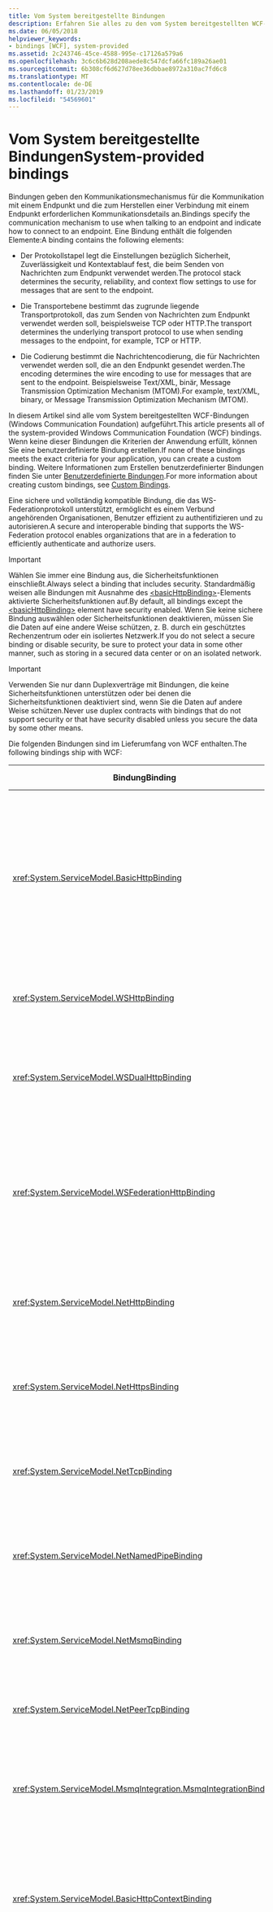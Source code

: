 ```yaml
---
title: Vom System bereitgestellte Bindungen
description: Erfahren Sie alles zu den vom System bereitgestellten WCF-Bindungen (Windows Communication Foundation).
ms.date: 06/05/2018
helpviewer_keywords:
- bindings [WCF], system-provided
ms.assetid: 2c243746-45ce-4588-995e-c17126a579a6
ms.openlocfilehash: 3c6c6b628d208aede8c547dcfa66fc189a26ae01
ms.sourcegitcommit: 6b308cf6d627d78ee36dbbae8972a310ac7fd6c8
ms.translationtype: MT
ms.contentlocale: de-DE
ms.lasthandoff: 01/23/2019
ms.locfileid: "54569601"
---
```

# <a name="system-provided-bindings"></a><span data-ttu-id="22784-103">Vom System bereitgestellte Bindungen</span><span class="sxs-lookup"><span data-stu-id="22784-103">System-provided bindings</span></span>

<span data-ttu-id="22784-104">Bindungen geben den Kommunikationsmechanismus für die Kommunikation mit einem Endpunkt und die zum Herstellen einer Verbindung mit einem Endpunkt erforderlichen Kommunikationsdetails an.</span><span class="sxs-lookup"><span data-stu-id="22784-104">Bindings specify the communication mechanism to use when talking to an endpoint and indicate how to connect to an endpoint.</span></span> <span data-ttu-id="22784-105">Eine Bindung enthält die folgenden Elemente:</span><span class="sxs-lookup"><span data-stu-id="22784-105">A binding contains the following elements:</span></span>

- <span data-ttu-id="22784-106">Der Protokollstapel legt die Einstellungen bezüglich Sicherheit, Zuverlässigkeit und Kontextablauf fest, die beim Senden von Nachrichten zum Endpunkt verwendet werden.</span><span class="sxs-lookup"><span data-stu-id="22784-106">The protocol stack determines the security, reliability, and context flow settings to use for messages that are sent to the endpoint.</span></span>

- <span data-ttu-id="22784-107">Die Transportebene bestimmt das zugrunde liegende Transportprotokoll, das zum Senden von Nachrichten zum Endpunkt verwendet werden soll, beispielsweise TCP oder HTTP.</span><span class="sxs-lookup"><span data-stu-id="22784-107">The transport determines the underlying transport protocol to use when sending messages to the endpoint, for example, TCP or HTTP.</span></span>

- <span data-ttu-id="22784-108">Die Codierung bestimmt die Nachrichtencodierung, die für Nachrichten verwendet werden soll, die an den Endpunkt gesendet werden.</span><span class="sxs-lookup"><span data-stu-id="22784-108">The encoding determines the wire encoding to use for messages that are sent to the endpoint.</span></span> <span data-ttu-id="22784-109">Beispielsweise Text/XML, binär, Message Transmission Optimization Mechanism (MTOM).</span><span class="sxs-lookup"><span data-stu-id="22784-109">For example, text/XML, binary, or Message Transmission Optimization Mechanism (MTOM).</span></span>

 <span data-ttu-id="22784-110">In diesem Artikel sind alle vom System bereitgestellten WCF-Bindungen (Windows Communication Foundation) aufgeführt.</span><span class="sxs-lookup"><span data-stu-id="22784-110">This article presents all of the system-provided Windows Communication Foundation (WCF) bindings.</span></span> <span data-ttu-id="22784-111">Wenn keine dieser Bindungen die Kriterien der Anwendung erfüllt, können Sie eine benutzerdefinierte Bindung erstellen.</span><span class="sxs-lookup"><span data-stu-id="22784-111">If none of these bindings meets the exact criteria for your application, you can create a custom binding.</span></span> <span data-ttu-id="22784-112">Weitere Informationen zum Erstellen benutzerdefinierter Bindungen finden Sie unter [Benutzerdefinierte Bindungen](./extending/custom-bindings.md).</span><span class="sxs-lookup"><span data-stu-id="22784-112">For more information about creating custom bindings, see [Custom Bindings](./extending/custom-bindings.md).</span></span>

 <span data-ttu-id="22784-113">Eine sichere und vollständig kompatible Bindung, die das WS-Federationprotokoll unterstützt, ermöglicht es einem Verbund angehörenden Organisationen, Benutzer effizient zu authentifizieren und zu autorisieren.</span><span class="sxs-lookup"><span data-stu-id="22784-113">A secure and interoperable binding that supports the WS-Federation protocol enables organizations that are in a federation to efficiently authenticate and authorize users.</span></span>

> [!IMPORTANT]
> <span data-ttu-id="22784-114">Wählen Sie immer eine Bindung aus, die Sicherheitsfunktionen einschließt.</span><span class="sxs-lookup"><span data-stu-id="22784-114">Always select a binding that includes security.</span></span> <span data-ttu-id="22784-115">Standardmäßig weisen alle Bindungen mit Ausnahme des [\<basicHttpBinding>](../configure-apps/file-schema/wcf/basichttpbinding.md)-Elements aktivierte Sicherheitsfunktionen auf.</span><span class="sxs-lookup"><span data-stu-id="22784-115">By default, all bindings except the [\<basicHttpBinding>](../configure-apps/file-schema/wcf/basichttpbinding.md) element have security enabled.</span></span> <span data-ttu-id="22784-116">Wenn Sie keine sichere Bindung auswählen oder Sicherheitsfunktionen deaktivieren, müssen Sie die Daten auf eine andere Weise schützen, z.&#160;B. durch ein geschütztes Rechenzentrum oder ein isoliertes Netzwerk.</span><span class="sxs-lookup"><span data-stu-id="22784-116">If you do not select a secure binding or disable security, be sure to protect your data in some other manner, such as storing in a secured data center or on an isolated network.</span></span>

> [!IMPORTANT]
> <span data-ttu-id="22784-117">Verwenden Sie nur dann Duplexverträge mit Bindungen, die keine Sicherheitsfunktionen unterstützen oder bei denen die Sicherheitsfunktionen deaktiviert sind, wenn Sie die Daten auf andere Weise schützen.</span><span class="sxs-lookup"><span data-stu-id="22784-117">Never use duplex contracts with bindings that do not support security or that have security disabled unless you secure the data by some other means.</span></span>

<span data-ttu-id="22784-118">Die folgenden Bindungen sind im Lieferumfang von WCF enthalten.</span><span class="sxs-lookup"><span data-stu-id="22784-118">The following bindings ship with WCF:</span></span>

|<span data-ttu-id="22784-119">Bindung</span><span class="sxs-lookup"><span data-stu-id="22784-119">Binding</span></span>|<span data-ttu-id="22784-120">Konfigurationselement</span><span class="sxs-lookup"><span data-stu-id="22784-120">Configuration Element</span></span>|<span data-ttu-id="22784-121">Beschreibung</span><span class="sxs-lookup"><span data-stu-id="22784-121">Description</span></span>|
|-------------|---------------------------|-----------------|
|<xref:System.ServiceModel.BasicHttpBinding>|[<span data-ttu-id="22784-122">\<basicHttpBinding></span><span class="sxs-lookup"><span data-stu-id="22784-122">\<basicHttpBinding></span></span>](../configure-apps/file-schema/wcf/basichttpbinding.md)|<span data-ttu-id="22784-123">Eine Bindung, die sich für die Kommunikation mit Webdiensten eignet, die mit WS-Basic Profile kompatibel sind, beispielsweise auf ASP.NET-Webdiensten (ASMX) basierende Dienste.</span><span class="sxs-lookup"><span data-stu-id="22784-123">A binding that is suitable for communicating with WS-Basic Profile-conformant Web services, for example, ASP.NET Web services (ASMX)-based services.</span></span> <span data-ttu-id="22784-124">Diese Bindung verwendet HTTP als Transport und Text/XML als Standardnachrichtencodierung.</span><span class="sxs-lookup"><span data-stu-id="22784-124">This binding uses HTTP as the transport and text/XML as the default message encoding.</span></span>|
|<xref:System.ServiceModel.WSHttpBinding>|[<span data-ttu-id="22784-125">\<wsHttpBinding></span><span class="sxs-lookup"><span data-stu-id="22784-125">\<wsHttpBinding></span></span>](../configure-apps/file-schema/wcf/wshttpbinding.md)|<span data-ttu-id="22784-126">Eine sichere und vollständig kompatible Bindung, die sich für Nicht-Duplexdienstverträge eignet.</span><span class="sxs-lookup"><span data-stu-id="22784-126">A secure and interoperable binding that is suitable for non-duplex service contracts.</span></span>|
|<xref:System.ServiceModel.WSDualHttpBinding>|[<span data-ttu-id="22784-127">\<wsDualHttpBinding></span><span class="sxs-lookup"><span data-stu-id="22784-127">\<wsDualHttpBinding></span></span>](../configure-apps/file-schema/wcf/wsdualhttpbinding.md)|<span data-ttu-id="22784-128">Eine sichere und vollständig kompatible Bindung, die für Duplexdienstverträge oder für die Kommunikation über SOAP-Vermittler geeignet ist.</span><span class="sxs-lookup"><span data-stu-id="22784-128">A secure and interoperable binding that is suitable for duplex service contracts or communication through SOAP intermediaries.</span></span>|
|<xref:System.ServiceModel.WSFederationHttpBinding>|[<span data-ttu-id="22784-129">\<wsFederationHttpBinding></span><span class="sxs-lookup"><span data-stu-id="22784-129">\<wsFederationHttpBinding></span></span>](../configure-apps/file-schema/wcf/wsfederationhttpbinding.md)|<span data-ttu-id="22784-130">Eine sichere und vollständig kompatible Bindung, die das WS-Verbundsprotokoll unterstützt, die es einem Verbund angehörenden Organisationen ermöglicht, Benutzer effizient zu authentifizieren und zu autorisieren.</span><span class="sxs-lookup"><span data-stu-id="22784-130">A secure and interoperable binding that supports the WS-Federation protocol, which enables organizations that are in a federation to efficiently authenticate and authorize users.</span></span>|
|<xref:System.ServiceModel.NetHttpBinding>|[<span data-ttu-id="22784-131">\<netHttpBinding></span><span class="sxs-lookup"><span data-stu-id="22784-131">\<netHttpBinding></span></span>](../configure-apps/file-schema/wcf/nethttpbinding.md)|<span data-ttu-id="22784-132">Eine für die Nutzung von HTTP- oder WebSocket-Diensten entwickelte Bindung, die standardmäßig die binäre Codierung verwendet.</span><span class="sxs-lookup"><span data-stu-id="22784-132">A binding designed for consuming HTTP or WebSocket services that uses binary encoding by default.</span></span>|
|<xref:System.ServiceModel.NetHttpsBinding>|[<span data-ttu-id="22784-133">\<netHttpsBinding></span><span class="sxs-lookup"><span data-stu-id="22784-133">\<netHttpsBinding></span></span>](../configure-apps/file-schema/wcf/nethttpsbinding.md)|<span data-ttu-id="22784-134">Eine für die Nutzung von HTTP- oder WebSocket-Diensten entwickelte sichere Bindung, die standardmäßig die binäre Codierung verwendet.</span><span class="sxs-lookup"><span data-stu-id="22784-134">A secure binding designed for consuming HTTP or WebSocket services that uses binary encoding by default.</span></span>|
|<xref:System.ServiceModel.NetTcpBinding>|[<span data-ttu-id="22784-135">\<netTcpBinding></span><span class="sxs-lookup"><span data-stu-id="22784-135">\<netTcpBinding></span></span>](../configure-apps/file-schema/wcf/nettcpbinding.md)|<span data-ttu-id="22784-136">Eine sichere und optimierte Bindung, die sich für die computerübergreifende Kommunikation zwischen WCF-Anwendungen eignet.</span><span class="sxs-lookup"><span data-stu-id="22784-136">A secure and optimized binding suitable for cross-machine communication between WCF applications.</span></span>|
|<xref:System.ServiceModel.NetNamedPipeBinding>|[<span data-ttu-id="22784-137">\<netNamedPipeBinding></span><span class="sxs-lookup"><span data-stu-id="22784-137">\<netNamedPipeBinding></span></span>](../configure-apps/file-schema/wcf/netnamedpipebinding.md)|<span data-ttu-id="22784-138">Eine sichere, zuverlässige und optimierte Bindung, die sich für die Kommunikation zwischen WCF-Anwendungen auf einem Computer eignet.</span><span class="sxs-lookup"><span data-stu-id="22784-138">A secure, reliable, optimized binding that is suitable for on-machine communication between WCF applications.</span></span>|
|<xref:System.ServiceModel.NetMsmqBinding>|[<span data-ttu-id="22784-139">\<netMsmqBinding></span><span class="sxs-lookup"><span data-stu-id="22784-139">\<netMsmqBinding></span></span>](../configure-apps/file-schema/wcf/netmsmqbinding.md)|<span data-ttu-id="22784-140">Eine der Warteschlange hinzugefügte Bindung, die sich für eine computerübergreifende Kommunikation zwischen WCF-Anwendungen eignet.</span><span class="sxs-lookup"><span data-stu-id="22784-140">A queued binding that is suitable for cross-machine communication between WCF applications.</span></span>|
|<xref:System.ServiceModel.NetPeerTcpBinding>|[<span data-ttu-id="22784-141">\<netPeerTcpBinding></span><span class="sxs-lookup"><span data-stu-id="22784-141">\<netPeerTcpBinding></span></span>](../configure-apps/file-schema/wcf/netpeertcpbinding.md)|<span data-ttu-id="22784-142">Eine Bindung, die eine sichere Kommunikation zwischen mehreren Computern ermöglicht.</span><span class="sxs-lookup"><span data-stu-id="22784-142">A binding that enables secure, multiple machine communication.</span></span>|
|<xref:System.ServiceModel.MsmqIntegration.MsmqIntegrationBinding>|[<span data-ttu-id="22784-143">\<msmqIntegrationBinding></span><span class="sxs-lookup"><span data-stu-id="22784-143">\<msmqIntegrationBinding></span></span>](../configure-apps/file-schema/wcf/msmqintegrationbinding.md)|<span data-ttu-id="22784-144">Eine Bindung, die sich für eine computerübergreifende Kommunikation zwischen einer WCF-Anwendung und vorhandenen Message Queuing-Anwendungen eignet.</span><span class="sxs-lookup"><span data-stu-id="22784-144">A binding that is suitable for cross-machine communication between a WCF application and existing Message Queuing applications.</span></span>|
|<xref:System.ServiceModel.BasicHttpContextBinding>|[<span data-ttu-id="22784-145">\<basicHttpContextBinding></span><span class="sxs-lookup"><span data-stu-id="22784-145">\<basicHttpContextBinding></span></span>](../configure-apps/file-schema/wcf/basichttpcontextbinding.md)|<span data-ttu-id="22784-146">Eine Bindung, die sich für die Kommunikation mit Webdiensten eignet, die mit WS-Basic Profile kompatibel sind, und so die Verwendung von HTTP-Cookies zum Austauschen von Kontext ermöglicht.</span><span class="sxs-lookup"><span data-stu-id="22784-146">A binding suitable for communicating with WS-Basic Profile conformant Web services that enables HTTP cookies to be used to exchange context.</span></span>|
|<xref:System.ServiceModel.NetTcpContextBinding>|[<span data-ttu-id="22784-147">\<netTcpContextBinding></span><span class="sxs-lookup"><span data-stu-id="22784-147">\<netTcpContextBinding></span></span>](../configure-apps/file-schema/wcf/nettcpcontextbinding.md)|<span data-ttu-id="22784-148">Eine sichere und optimierte Bindung, die sich für die computerübergreifende Kommunikation zwischen WCF-Anwendungen eignet und so die Verwendung von SOAP-Headern zum Austauschen von Kontext ermöglicht.</span><span class="sxs-lookup"><span data-stu-id="22784-148">A secure and optimized binding suitable for cross-machine communication between WCF applications that enables SOAP headers to be used to exchange context.</span></span>|
|<xref:System.ServiceModel.WebHttpBinding>|[<span data-ttu-id="22784-149">\<webHttpBinding></span><span class="sxs-lookup"><span data-stu-id="22784-149">\<webHttpBinding></span></span>](../configure-apps/file-schema/wcf/webhttpbinding.md)|<span data-ttu-id="22784-150">Eine Bindung, die zum Konfigurieren von Endpunkten für WCF-Webdienste verwendet wird, die durch HTTP-Anforderungen und nicht durch SOAP-Nachrichten bereitgestellt werden.</span><span class="sxs-lookup"><span data-stu-id="22784-150">A binding used to configure endpoints for WCF Web services that are exposed through HTTP requests instead of SOAP messages.</span></span>|
|<xref:System.ServiceModel.WSHttpContextBinding>|[<span data-ttu-id="22784-151">\<wsHttpContextBinding></span><span class="sxs-lookup"><span data-stu-id="22784-151">\<wsHttpContextBinding></span></span>](../configure-apps/file-schema/wcf/wshttpcontextbinding.md)|<span data-ttu-id="22784-152">Eine sichere und vollständig kompatible Bindung, die sich für Nicht-Duplexdienstverträge eignet und so die Verwendung von SOAP-Headern zum Austauschen von Kontext ermöglicht.</span><span class="sxs-lookup"><span data-stu-id="22784-152">A secure and interoperable binding suitable for non-duplex service contracts that enables SOAP headers to be used to exchange context.</span></span>|
|<xref:System.ServiceModel.UdpBinding>|[<span data-ttu-id="22784-153">\<udpBinding></span><span class="sxs-lookup"><span data-stu-id="22784-153">\<udpBinding></span></span>](../configure-apps/file-schema/wcf/udpbinding.md)|<span data-ttu-id="22784-154">Eine Bindung, die verwendet werden soll, wenn eine große Menge einfacher Nachrichten an eine große Anzahl von Clients gleichzeitig gesendet werden soll.</span><span class="sxs-lookup"><span data-stu-id="22784-154">A binding to use when sending a burst of simple messages to a large number of clients simultaneously.</span></span>|

 <span data-ttu-id="22784-155">In der folgenden Tabelle sind die Funktionen der einzelnen vom System bereitgestellten Bindungen dargestellt.</span><span class="sxs-lookup"><span data-stu-id="22784-155">The following table shows the features of each of the system-provided bindings.</span></span> <span data-ttu-id="22784-156">Die Bindungen sind in den Tabellenspalten angegeben. Die Funktionen werden in den Zeilen aufgelistet und in der zweiten Tabelle beschrieben.</span><span class="sxs-lookup"><span data-stu-id="22784-156">The bindings are found in the table columns; the features are listed in the rows and described in a second table.</span></span> <span data-ttu-id="22784-157">In der folgenden Tabelle werden die im Zusammenhang mit Bindungen verwendeten Abkürzungen erklärt.</span><span class="sxs-lookup"><span data-stu-id="22784-157">The following table provides a key for the binding abbreviations used.</span></span> <span data-ttu-id="22784-158">Zur Auswahl einer Bindung ermitteln Sie, welche Spalte in den Zeilen alle Funktionen enthält, die Sie benötigen.</span><span class="sxs-lookup"><span data-stu-id="22784-158">To select a binding, determine which column satisfies all of the row features you need.</span></span>

|<span data-ttu-id="22784-159">Bindung</span><span class="sxs-lookup"><span data-stu-id="22784-159">Binding</span></span>|<span data-ttu-id="22784-160">Interoperabilität</span><span class="sxs-lookup"><span data-stu-id="22784-160">Interoperability</span></span>|<span data-ttu-id="22784-161">Sicherheit (Standard)</span><span class="sxs-lookup"><span data-stu-id="22784-161">Security (Default)</span></span>|<span data-ttu-id="22784-162">Sitzung</span><span class="sxs-lookup"><span data-stu-id="22784-162">Session</span></span><br /><span data-ttu-id="22784-163">(Standard)</span><span class="sxs-lookup"><span data-stu-id="22784-163">(Default)</span></span>|<span data-ttu-id="22784-164">Transaktionen</span><span class="sxs-lookup"><span data-stu-id="22784-164">Transactions</span></span>|<span data-ttu-id="22784-165">Duplex</span><span class="sxs-lookup"><span data-stu-id="22784-165">Duplex</span></span>|<span data-ttu-id="22784-166">Codierung (Standard)</span><span class="sxs-lookup"><span data-stu-id="22784-166">Encoding (Default)</span></span>|<span data-ttu-id="22784-167">Streaming</span><span class="sxs-lookup"><span data-stu-id="22784-167">Streaming</span></span><br /><span data-ttu-id="22784-168">(Standard)</span><span class="sxs-lookup"><span data-stu-id="22784-168">(Default)</span></span>|
|-------------|----------------------|--------------------------|-----------------------------|------------------|------------|--------------------------|-------------------------------|
|<xref:System.ServiceModel.BasicHttpBinding>|<span data-ttu-id="22784-169">Basic Profile 1.1</span><span class="sxs-lookup"><span data-stu-id="22784-169">Basic Profile 1.1</span></span>|<span data-ttu-id="22784-170">(Keine), Transport, Nachricht, Gemischt</span><span class="sxs-lookup"><span data-stu-id="22784-170">(None), Transport, Message, Mixed</span></span>|<span data-ttu-id="22784-171">(Keine)</span><span class="sxs-lookup"><span data-stu-id="22784-171">(None)</span></span>|<span data-ttu-id="22784-172">(Keine)</span><span class="sxs-lookup"><span data-stu-id="22784-172">(None)</span></span>|<span data-ttu-id="22784-173">n/v</span><span class="sxs-lookup"><span data-stu-id="22784-173">n/a</span></span>|<span data-ttu-id="22784-174">Text, (MTOM)</span><span class="sxs-lookup"><span data-stu-id="22784-174">Text, (MTOM)</span></span>|<span data-ttu-id="22784-175">Ja</span><span class="sxs-lookup"><span data-stu-id="22784-175">Yes</span></span><br /><span data-ttu-id="22784-176">(gepuffert)</span><span class="sxs-lookup"><span data-stu-id="22784-176">(buffered)</span></span>|
|<xref:System.ServiceModel.WSHttpBinding>|<span data-ttu-id="22784-177">WS</span><span class="sxs-lookup"><span data-stu-id="22784-177">WS</span></span>|<span data-ttu-id="22784-178">Transport, (Nachricht), Gemischt</span><span class="sxs-lookup"><span data-stu-id="22784-178">Transport, (Message), Mixed</span></span>|<span data-ttu-id="22784-179">(Keine), zuverlässige Sitzung, Sicherheitssitzung</span><span class="sxs-lookup"><span data-stu-id="22784-179">(None), Reliable Session, Security Session</span></span>|<span data-ttu-id="22784-180">(Keine), Ja</span><span class="sxs-lookup"><span data-stu-id="22784-180">(None), Yes</span></span>|<span data-ttu-id="22784-181">n/v</span><span class="sxs-lookup"><span data-stu-id="22784-181">n/a</span></span>|<span data-ttu-id="22784-182">(Text), MTOM</span><span class="sxs-lookup"><span data-stu-id="22784-182">(Text), MTOM</span></span>|<span data-ttu-id="22784-183">Nein</span><span class="sxs-lookup"><span data-stu-id="22784-183">No</span></span>|
|<xref:System.ServiceModel.WSDualHttpBinding>|<span data-ttu-id="22784-184">WS</span><span class="sxs-lookup"><span data-stu-id="22784-184">WS</span></span>|<span data-ttu-id="22784-185">(Nachricht), Keine</span><span class="sxs-lookup"><span data-stu-id="22784-185">(Message), None</span></span>|<span data-ttu-id="22784-186">(Zuverlässige Sitzung), Sicherheitssitzung</span><span class="sxs-lookup"><span data-stu-id="22784-186">(Reliable Session), Security Session</span></span>|<span data-ttu-id="22784-187">(Keine), Ja</span><span class="sxs-lookup"><span data-stu-id="22784-187">(None), Yes</span></span>|<span data-ttu-id="22784-188">Ja</span><span class="sxs-lookup"><span data-stu-id="22784-188">Yes</span></span>|<span data-ttu-id="22784-189">(Text), MTOM</span><span class="sxs-lookup"><span data-stu-id="22784-189">(Text), MTOM</span></span>|<span data-ttu-id="22784-190">Nein</span><span class="sxs-lookup"><span data-stu-id="22784-190">No</span></span>|
|<xref:System.ServiceModel.WSFederationHttpBinding>|<span data-ttu-id="22784-191">WS-Federation</span><span class="sxs-lookup"><span data-stu-id="22784-191">WS-Federation</span></span>|<span data-ttu-id="22784-192">(Nachricht), Gemischt, Keine</span><span class="sxs-lookup"><span data-stu-id="22784-192">(Message), Mixed, None</span></span>|<span data-ttu-id="22784-193">(Keine), zuverlässige Sitzung, Sicherheitssitzung</span><span class="sxs-lookup"><span data-stu-id="22784-193">(None), Reliable Session, Security Session</span></span>|<span data-ttu-id="22784-194">(Keine), Ja</span><span class="sxs-lookup"><span data-stu-id="22784-194">(None), Yes</span></span>|<span data-ttu-id="22784-195">Nein</span><span class="sxs-lookup"><span data-stu-id="22784-195">No</span></span>|<span data-ttu-id="22784-196">(Text), MTOM</span><span class="sxs-lookup"><span data-stu-id="22784-196">(Text), MTOM</span></span>|<span data-ttu-id="22784-197">Nein</span><span class="sxs-lookup"><span data-stu-id="22784-197">No</span></span>|
|<xref:System.ServiceModel.NetHttpBinding>|<span data-ttu-id="22784-198">.NET</span><span class="sxs-lookup"><span data-stu-id="22784-198">.NET</span></span>|<span data-ttu-id="22784-199">(Keine), Transport, Nachricht, TransportWithMessageCredential, TransportCredentialOnly</span><span class="sxs-lookup"><span data-stu-id="22784-199">(None), Transport, Message, TransportWithMessageCredential, TransportCredentialOnly</span></span>|<span data-ttu-id="22784-200">Siehe den Hinweis unten.</span><span class="sxs-lookup"><span data-stu-id="22784-200">See note below</span></span>|<span data-ttu-id="22784-201">Keine</span><span class="sxs-lookup"><span data-stu-id="22784-201">None</span></span>|<span data-ttu-id="22784-202">Siehe den Hinweis unten.</span><span class="sxs-lookup"><span data-stu-id="22784-202">See note below</span></span>|<span data-ttu-id="22784-203">(Binär), Text, MTOM</span><span class="sxs-lookup"><span data-stu-id="22784-203">(Binary), Text, MTOM</span></span>|<span data-ttu-id="22784-204">Ja (gepuffert)</span><span class="sxs-lookup"><span data-stu-id="22784-204">Yes (buffered)</span></span>|
|<xref:System.ServiceModel.NetHttpsBinding>|<span data-ttu-id="22784-205">.NET</span><span class="sxs-lookup"><span data-stu-id="22784-205">.NET</span></span>|<span data-ttu-id="22784-206">(Transport), TransportWithMessageCredential</span><span class="sxs-lookup"><span data-stu-id="22784-206">(Transport), TransportWithMessageCredential</span></span>|<span data-ttu-id="22784-207">Siehe den Hinweis unten.</span><span class="sxs-lookup"><span data-stu-id="22784-207">See note below</span></span>|<span data-ttu-id="22784-208">Keine</span><span class="sxs-lookup"><span data-stu-id="22784-208">None</span></span>|<span data-ttu-id="22784-209">Siehe den Hinweis unten.</span><span class="sxs-lookup"><span data-stu-id="22784-209">See note below</span></span>|<span data-ttu-id="22784-210">(Binär), Text, MTOM</span><span class="sxs-lookup"><span data-stu-id="22784-210">(Binary), Text, MTOM</span></span>|<span data-ttu-id="22784-211">Ja</span><span class="sxs-lookup"><span data-stu-id="22784-211">Yes</span></span><br /><span data-ttu-id="22784-212">(gepuffert)</span><span class="sxs-lookup"><span data-stu-id="22784-212">(buffered)</span></span>|
|<xref:System.ServiceModel.NetTcpBinding>|<span data-ttu-id="22784-213">.NET</span><span class="sxs-lookup"><span data-stu-id="22784-213">.NET</span></span>|<span data-ttu-id="22784-214">(Transport), Nachricht, Keine, Gemischt</span><span class="sxs-lookup"><span data-stu-id="22784-214">(Transport), Message, None, Mixed</span></span>|<span data-ttu-id="22784-215">(Transport), zuverlässige Sitzung, Sicherheitssitzung</span><span class="sxs-lookup"><span data-stu-id="22784-215">(Transport), Reliable Session, Security Session</span></span>|<span data-ttu-id="22784-216">(Keine), Ja</span><span class="sxs-lookup"><span data-stu-id="22784-216">(None), Yes</span></span>|<span data-ttu-id="22784-217">Ja</span><span class="sxs-lookup"><span data-stu-id="22784-217">Yes</span></span>|<span data-ttu-id="22784-218">Binär</span><span class="sxs-lookup"><span data-stu-id="22784-218">Binary</span></span>|<span data-ttu-id="22784-219">Ja</span><span class="sxs-lookup"><span data-stu-id="22784-219">Yes</span></span><br /><span data-ttu-id="22784-220">(gepuffert)</span><span class="sxs-lookup"><span data-stu-id="22784-220">(buffered)</span></span>|
|<xref:System.ServiceModel.NetNamedPipeBinding>|<span data-ttu-id="22784-221">.NET</span><span class="sxs-lookup"><span data-stu-id="22784-221">.NET</span></span>|<span data-ttu-id="22784-222">(Transport), Keine</span><span class="sxs-lookup"><span data-stu-id="22784-222">(Transport), None</span></span>|<span data-ttu-id="22784-223">Keine, (Transport)</span><span class="sxs-lookup"><span data-stu-id="22784-223">None, (Transport)</span></span>|<span data-ttu-id="22784-224">(Keine), Ja</span><span class="sxs-lookup"><span data-stu-id="22784-224">(None), Yes</span></span>|<span data-ttu-id="22784-225">Ja</span><span class="sxs-lookup"><span data-stu-id="22784-225">Yes</span></span>|<span data-ttu-id="22784-226">Binär</span><span class="sxs-lookup"><span data-stu-id="22784-226">Binary</span></span>|<span data-ttu-id="22784-227">Ja</span><span class="sxs-lookup"><span data-stu-id="22784-227">Yes</span></span><br /><span data-ttu-id="22784-228">(gepuffert)</span><span class="sxs-lookup"><span data-stu-id="22784-228">(buffered)</span></span>|
|<xref:System.ServiceModel.NetMsmqBinding>|<span data-ttu-id="22784-229">.NET</span><span class="sxs-lookup"><span data-stu-id="22784-229">.NET</span></span>|<span data-ttu-id="22784-230">Nachricht, (Transport), Keine</span><span class="sxs-lookup"><span data-stu-id="22784-230">Message, (Transport), None</span></span>|<span data-ttu-id="22784-231">Keine, (Transport)</span><span class="sxs-lookup"><span data-stu-id="22784-231">(None), Transport</span></span>|<span data-ttu-id="22784-232">Keine, (Ja)</span><span class="sxs-lookup"><span data-stu-id="22784-232">None, (Yes)</span></span>|<span data-ttu-id="22784-233">Nein</span><span class="sxs-lookup"><span data-stu-id="22784-233">No</span></span>|<span data-ttu-id="22784-234">Binär</span><span class="sxs-lookup"><span data-stu-id="22784-234">Binary</span></span>|<span data-ttu-id="22784-235">Nein</span><span class="sxs-lookup"><span data-stu-id="22784-235">No</span></span>|
|<xref:System.ServiceModel.NetPeerTcpBinding>|<span data-ttu-id="22784-236">Peer</span><span class="sxs-lookup"><span data-stu-id="22784-236">Peer</span></span>|<span data-ttu-id="22784-237">(Transport)</span><span class="sxs-lookup"><span data-stu-id="22784-237">(Transport)</span></span>|<span data-ttu-id="22784-238">(Keine)</span><span class="sxs-lookup"><span data-stu-id="22784-238">(None)</span></span>|<span data-ttu-id="22784-239">(Keine)</span><span class="sxs-lookup"><span data-stu-id="22784-239">(None)</span></span>|<span data-ttu-id="22784-240">Ja</span><span class="sxs-lookup"><span data-stu-id="22784-240">Yes</span></span>||<span data-ttu-id="22784-241">Nein</span><span class="sxs-lookup"><span data-stu-id="22784-241">No</span></span>|
|<xref:System.ServiceModel.MsmqIntegration.MsmqIntegrationBinding>|<span data-ttu-id="22784-242">MSMQ</span><span class="sxs-lookup"><span data-stu-id="22784-242">MSMQ</span></span>|<span data-ttu-id="22784-243">(Transport)</span><span class="sxs-lookup"><span data-stu-id="22784-243">(Transport)</span></span>|<span data-ttu-id="22784-244">(Keine)</span><span class="sxs-lookup"><span data-stu-id="22784-244">(None)</span></span>|<span data-ttu-id="22784-245">Keine, (Ja)</span><span class="sxs-lookup"><span data-stu-id="22784-245">None, (Yes)</span></span>|<span data-ttu-id="22784-246">n/v</span><span class="sxs-lookup"><span data-stu-id="22784-246">n/a</span></span>|<span data-ttu-id="22784-247">n/v</span><span class="sxs-lookup"><span data-stu-id="22784-247">n/a</span></span>|<span data-ttu-id="22784-248">Nein</span><span class="sxs-lookup"><span data-stu-id="22784-248">No</span></span>|
|<xref:System.ServiceModel.BasicHttpContextBinding>|<span data-ttu-id="22784-249">Basic Profile 1.1</span><span class="sxs-lookup"><span data-stu-id="22784-249">Basic Profile 1.1</span></span>|<span data-ttu-id="22784-250">(Keine), Transport, Nachricht, Gemischt</span><span class="sxs-lookup"><span data-stu-id="22784-250">(None), Transport, Message, Mixed</span></span>|<span data-ttu-id="22784-251">(Keine)</span><span class="sxs-lookup"><span data-stu-id="22784-251">(None)</span></span>|<span data-ttu-id="22784-252">(Keine)</span><span class="sxs-lookup"><span data-stu-id="22784-252">(None)</span></span>|<span data-ttu-id="22784-253">n/v</span><span class="sxs-lookup"><span data-stu-id="22784-253">n/a</span></span>|<span data-ttu-id="22784-254">Text, (MTOM)</span><span class="sxs-lookup"><span data-stu-id="22784-254">Text, (MTOM)</span></span>|<span data-ttu-id="22784-255">Ja</span><span class="sxs-lookup"><span data-stu-id="22784-255">Yes</span></span><br /><span data-ttu-id="22784-256">(gepuffert)</span><span class="sxs-lookup"><span data-stu-id="22784-256">(buffered)</span></span>|
|<xref:System.ServiceModel.NetTcpContextBinding>|<span data-ttu-id="22784-257">.NET</span><span class="sxs-lookup"><span data-stu-id="22784-257">.NET</span></span>|<span data-ttu-id="22784-258">(Transport), Nachricht, Keine, Gemischt</span><span class="sxs-lookup"><span data-stu-id="22784-258">(Transport), Message, None, Mixed</span></span>|<span data-ttu-id="22784-259">(Transport), zuverlässige Sitzung, Sicherheitssitzung</span><span class="sxs-lookup"><span data-stu-id="22784-259">(Transport), Reliable Session, Security Session</span></span>|<span data-ttu-id="22784-260">(Keine), Ja</span><span class="sxs-lookup"><span data-stu-id="22784-260">(None), Yes</span></span>|<span data-ttu-id="22784-261">Ja</span><span class="sxs-lookup"><span data-stu-id="22784-261">Yes</span></span>|<span data-ttu-id="22784-262">Binär</span><span class="sxs-lookup"><span data-stu-id="22784-262">Binary</span></span>|<span data-ttu-id="22784-263">Ja</span><span class="sxs-lookup"><span data-stu-id="22784-263">Yes</span></span><br /><span data-ttu-id="22784-264">(gepuffert)</span><span class="sxs-lookup"><span data-stu-id="22784-264">(buffered)</span></span>|
|<xref:System.ServiceModel.WSHttpContextBinding>|<span data-ttu-id="22784-265">WS</span><span class="sxs-lookup"><span data-stu-id="22784-265">WS</span></span>|<span data-ttu-id="22784-266">Transport, (Nachricht), Gemischt</span><span class="sxs-lookup"><span data-stu-id="22784-266">Transport, (Message), Mixed</span></span>|<span data-ttu-id="22784-267">(Keine), zuverlässige Sitzung, Sicherheitssitzung</span><span class="sxs-lookup"><span data-stu-id="22784-267">(None), Reliable Session, Security Session</span></span>|<span data-ttu-id="22784-268">(Keine), Ja</span><span class="sxs-lookup"><span data-stu-id="22784-268">(None), Yes</span></span>|<span data-ttu-id="22784-269">n/v</span><span class="sxs-lookup"><span data-stu-id="22784-269">n/a</span></span>|<span data-ttu-id="22784-270">Text, (MTOM)</span><span class="sxs-lookup"><span data-stu-id="22784-270">Text, (MTOM)</span></span>|<span data-ttu-id="22784-271">Nein</span><span class="sxs-lookup"><span data-stu-id="22784-271">No</span></span>|
|<xref:System.ServiceModel.UdpBinding> <br /><br /> <span data-ttu-id="22784-272">**Hinweis**:  Interoperabilität lässt sich durch Implementieren der SOAP-über-UDP-Standardspezifikation erzielen, die von dieser Bindung implementiert wird.</span><span class="sxs-lookup"><span data-stu-id="22784-272">**Note:**  Interoperability can be achieved by implementing the standard SOAP-over-UDP spec which this binding implements.</span></span>|<span data-ttu-id="22784-273">.NET</span><span class="sxs-lookup"><span data-stu-id="22784-273">.NET</span></span>|<span data-ttu-id="22784-274">(Keine)</span><span class="sxs-lookup"><span data-stu-id="22784-274">(None)</span></span>|<span data-ttu-id="22784-275">(Keine)</span><span class="sxs-lookup"><span data-stu-id="22784-275">(None)</span></span>|<span data-ttu-id="22784-276">(Keine)</span><span class="sxs-lookup"><span data-stu-id="22784-276">(None)</span></span>|<span data-ttu-id="22784-277">n/v</span><span class="sxs-lookup"><span data-stu-id="22784-277">n/a</span></span>|<span data-ttu-id="22784-278">(Text)</span><span class="sxs-lookup"><span data-stu-id="22784-278">(Text)</span></span>|<span data-ttu-id="22784-279">Nein</span><span class="sxs-lookup"><span data-stu-id="22784-279">No</span></span>|

> [!IMPORTANT]
> <span data-ttu-id="22784-280"><xref:System.ServiceModel.NetHttpBinding> ist eine für die Nutzung von HTTP- oder WebSocket-Diensten entwickelte Bindung, die standardmäßig die binäre Codierung verwendet.</span><span class="sxs-lookup"><span data-stu-id="22784-280"><xref:System.ServiceModel.NetHttpBinding> is a binding designed for consuming HTTP or WebSocket services and uses binary encoding by default.</span></span> <span data-ttu-id="22784-281">Die <xref:System.ServiceModel.NetHttpBinding> erkennt, ob sie mit einem Anforderung-Antwort-Vertrag oder einem Duplexvertrag verwendet wird, und ändert das Verhalten entsprechend, indem HTTP für Anforderung-Antwort und WebSockets für Duplex verwendet werden.</span><span class="sxs-lookup"><span data-stu-id="22784-281"><xref:System.ServiceModel.NetHttpBinding> detects whether it's used with a request-reply contract or duplex contract and changes its behavior to match; it uses HTTP for request-reply and WebSockets for duplex.</span></span> <span data-ttu-id="22784-282">Dieses Verhalten kann überschrieben werden, mithilfe der <xref:System.ServiceModel.Channels.WebSocketTransportUsage> Bindung festlegen: WhenDuplex: Dies ist der Standardwert, der das oben beschriebene Verhalten aufweist.</span><span class="sxs-lookup"><span data-stu-id="22784-282">This behavior can be overridden using the <xref:System.ServiceModel.Channels.WebSocketTransportUsage> binding setting: WhenDuplex - This is the default value and behaves as described above.</span></span> <span data-ttu-id="22784-283">Never: Verhindert die Verwendung von WebSockets.</span><span class="sxs-lookup"><span data-stu-id="22784-283">Never - This prevents WebSockets from being used.</span></span> <span data-ttu-id="22784-284">Der Versuch, einen Duplexvertrag mit dieser Einstellung zu verwenden, löst eine Ausnahme aus.</span><span class="sxs-lookup"><span data-stu-id="22784-284">Attempting to use a duplex contract with this setting results in an exception.</span></span> <span data-ttu-id="22784-285">Always: Erzwingt die Verwendung von WebSockets sogar für Anforderung-Antwort-Verträge.</span><span class="sxs-lookup"><span data-stu-id="22784-285">Always - This forces WebSockets to be used even for request-reply contracts.</span></span> <span data-ttu-id="22784-286">NetHttpBinding unterstützt zuverlässige Sitzungen im HTTP-Modus und WebSocket-Modus.</span><span class="sxs-lookup"><span data-stu-id="22784-286">NetHttpBinding supports reliable sessions in both HTTP mode and WebSocket mode.</span></span> <span data-ttu-id="22784-287">Im WebSocket-Modus werden Sitzungen vom Transport bereitgestellt.</span><span class="sxs-lookup"><span data-stu-id="22784-287">In WebSocket mode sessions are provided by the transport.</span></span>

 <span data-ttu-id="22784-288">Die in der vorstehenden Tabelle aufgeführten Funktionen werden in der folgenden Tabelle erläutert.</span><span class="sxs-lookup"><span data-stu-id="22784-288">The following table explains the features listed in the previous table.</span></span>

|<span data-ttu-id="22784-289">Feature</span><span class="sxs-lookup"><span data-stu-id="22784-289">Feature</span></span>|<span data-ttu-id="22784-290">Beschreibung</span><span class="sxs-lookup"><span data-stu-id="22784-290">Description</span></span>|
|-------------|-----------------|
|<span data-ttu-id="22784-291">Interoperabilitätstyp</span><span class="sxs-lookup"><span data-stu-id="22784-291">Interoperability Type</span></span>|<span data-ttu-id="22784-292">Benennt das Protokoll oder die Technologie, mit dem bzw. der in der Bindung die Zusammenarbeit sichergestellt wird.</span><span class="sxs-lookup"><span data-stu-id="22784-292">Names the protocol or technology with which the binding ensures interoperation.</span></span>|
|<span data-ttu-id="22784-293">Sicherheit</span><span class="sxs-lookup"><span data-stu-id="22784-293">Security</span></span>|<span data-ttu-id="22784-294">Gibt an, wie der Kanal geschützt wird.</span><span class="sxs-lookup"><span data-stu-id="22784-294">Specifies how the channel is secured:</span></span><br /><span data-ttu-id="22784-295">– None: Die SOAP-Nachricht ist nicht gesichert, und der Client ist nicht authentifiziert.</span><span class="sxs-lookup"><span data-stu-id="22784-295">- None: The SOAP message isn't secured and the client isn't authenticated.</span></span><br /><span data-ttu-id="22784-296">-Transport: Sicherheitsanforderungen werden auf der Transportebene erfüllt.</span><span class="sxs-lookup"><span data-stu-id="22784-296">- Transport: Security requirements are satisfied at the transport layer.</span></span><br /><span data-ttu-id="22784-297">-Meldung: Sicherheitsanforderungen werden auf der Nachrichtenebene erfüllt.</span><span class="sxs-lookup"><span data-stu-id="22784-297">- Message: Security requirements are satisfied at the message layer.</span></span><br /><span data-ttu-id="22784-298">-Gemischt: Ansprüche werden in der Nachricht übertragen; Anforderungen an Integrität und Vertraulichkeit werden der Transportebene erfüllt.</span><span class="sxs-lookup"><span data-stu-id="22784-298">- Mixed: Claims are carried in the message; integrity and confidentiality requirements are satisfied by the transport layer.</span></span>|
|<span data-ttu-id="22784-299">Sitzung</span><span class="sxs-lookup"><span data-stu-id="22784-299">Session</span></span>|<span data-ttu-id="22784-300">Gibt an, ob die betreffende Bindung Sitzungsverträge unterstützt.</span><span class="sxs-lookup"><span data-stu-id="22784-300">Specifies whether this binding supports session contracts.</span></span>|
|<span data-ttu-id="22784-301">Transaktionen</span><span class="sxs-lookup"><span data-stu-id="22784-301">Transactions</span></span>|<span data-ttu-id="22784-302">Gibt an, ob Transaktionen ermöglicht werden.</span><span class="sxs-lookup"><span data-stu-id="22784-302">Specifies whether transactions are enabled.</span></span>|
|<span data-ttu-id="22784-303">Duplex</span><span class="sxs-lookup"><span data-stu-id="22784-303">Duplex</span></span>|<span data-ttu-id="22784-304">Gibt an, ob Duplexverträge unterstützt werden.</span><span class="sxs-lookup"><span data-stu-id="22784-304">Specifies whether duplex contracts are supported.</span></span> <span data-ttu-id="22784-305">Beachten Sie, dass diese Funktion in der Bindung Unterstützung für Sitzungen erfordert.</span><span class="sxs-lookup"><span data-stu-id="22784-305">Note that this feature requires support for Sessions in the binding.</span></span>|
|<span data-ttu-id="22784-306">Codierung</span><span class="sxs-lookup"><span data-stu-id="22784-306">Encoding</span></span>|<span data-ttu-id="22784-307">Gibt das Übertragungsformat der Nachricht an.</span><span class="sxs-lookup"><span data-stu-id="22784-307">Specifies the wire format of the message.</span></span> <span data-ttu-id="22784-308">Zulässige Werte sind:</span><span class="sxs-lookup"><span data-stu-id="22784-308">Allowable values include:</span></span><br /><span data-ttu-id="22784-309">– Text: beispielsweise UTF-8.</span><span class="sxs-lookup"><span data-stu-id="22784-309">- Text: for example UTF-8.</span></span><br /><span data-ttu-id="22784-310">– Binär</span><span class="sxs-lookup"><span data-stu-id="22784-310">- Binary</span></span><br /><span data-ttu-id="22784-311">-Message Transmission Optimization Mechanism (MTOM): Eine Methode für die effiziente Codierung binärer XML-Elemente innerhalb des Kontexts eines SOAP-Umschlags.</span><span class="sxs-lookup"><span data-stu-id="22784-311">- Message Transmission Optimization Mechanism (MTOM): A method for efficiently encoding binary XML elements within the context of a SOAP envelope.</span></span>|
|<span data-ttu-id="22784-312">Streaming</span><span class="sxs-lookup"><span data-stu-id="22784-312">Streaming</span></span>|<span data-ttu-id="22784-313">Gibt an, ob Streaming für eingehende und ausgehende Nachrichten unterstützt wird.</span><span class="sxs-lookup"><span data-stu-id="22784-313">Specifies whether streaming is supported for incoming and outgoing messages.</span></span> <span data-ttu-id="22784-314">Der Wert wird mithilfe der `TransferMode`-Eigenschaft für die Bindung festgelegt.</span><span class="sxs-lookup"><span data-stu-id="22784-314">Use the `TransferMode` property on the binding to set the value.</span></span> <span data-ttu-id="22784-315">Zulässige Werte sind:</span><span class="sxs-lookup"><span data-stu-id="22784-315">The allowable values include:</span></span><br /><span data-ttu-id="22784-316">- <xref:System.ServiceModel.TransferMode.Buffered>: Die Anforderungs- und Antwortnachrichten werden gepuffert.</span><span class="sxs-lookup"><span data-stu-id="22784-316">- <xref:System.ServiceModel.TransferMode.Buffered>: The request and response messages are both buffered.</span></span><br /><span data-ttu-id="22784-317">- <xref:System.ServiceModel.TransferMode.Streamed>: Die Anforderungs- und Antwortnachrichten werden per Stream übertragen.</span><span class="sxs-lookup"><span data-stu-id="22784-317">- <xref:System.ServiceModel.TransferMode.Streamed>: The request and response messages are both streamed.</span></span><br /><span data-ttu-id="22784-318">- <xref:System.ServiceModel.TransferMode.StreamedRequest>: Die Anforderungsnachricht wird per Stream übertragen, und die Antwortnachricht wird gepuffert.</span><span class="sxs-lookup"><span data-stu-id="22784-318">- <xref:System.ServiceModel.TransferMode.StreamedRequest>: The request message is streamed and the response message is buffered.</span></span><br /><span data-ttu-id="22784-319">- <xref:System.ServiceModel.TransferMode.StreamedResponse>: Die Anforderungsnachricht wird gepuffert, und die Antwortnachricht wird per Stream übertragen.</span><span class="sxs-lookup"><span data-stu-id="22784-319">- <xref:System.ServiceModel.TransferMode.StreamedResponse>: The request message is buffered and the response message is streamed.</span></span>|

## <a name="see-also"></a><span data-ttu-id="22784-320">Siehe auch</span><span class="sxs-lookup"><span data-stu-id="22784-320">See also</span></span>

- [<span data-ttu-id="22784-321">Übersicht über die Endpunkterstellung</span><span class="sxs-lookup"><span data-stu-id="22784-321">Endpoint Creation Overview</span></span>](endpoint-creation-overview.md)
- [<span data-ttu-id="22784-322">Verwenden von Bindungen, um Dienste und Clients zu konfigurieren</span><span class="sxs-lookup"><span data-stu-id="22784-322">Using Bindings to Configure Services and Clients</span></span>](using-bindings-to-configure-services-and-clients.md)
- [<span data-ttu-id="22784-323">Einfache WCF-Programmierung</span><span class="sxs-lookup"><span data-stu-id="22784-323">Basic WCF Programming</span></span>](basic-wcf-programming.md)
